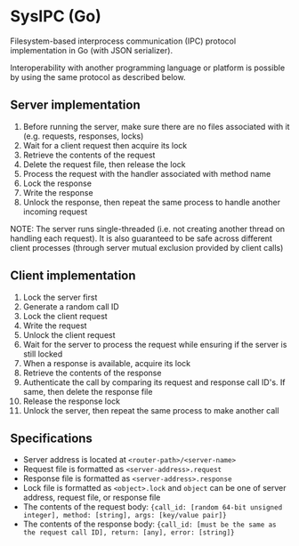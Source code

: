 # SysIPC (Go)
Filesystem-based interprocess communication (IPC) protocol implementation in Go (with JSON serializer).

Interoperability with another programming language or platform is possible by using the same protocol as described below.

## Server implementation
1. Before running the server, make sure there are no files associated with it (e.g. requests, responses, locks)
2. Wait for a client request then acquire its lock
3. Retrieve the contents of the request
4. Delete the request file, then release the lock
5. Process the request with the handler associated with method name
6. Lock the response
7. Write the response
8. Unlock the response, then repeat the same process to handle another incoming request

NOTE: The server runs single-threaded (i.e. not creating another thread on handling each request). It is also guaranteed to be safe across different client processes (through server mutual exclusion provided by client calls)

## Client implementation
1. Lock the server first
2. Generate a random call ID
3. Lock the client request
4. Write the request
5. Unlock the client request
6. Wait for the server to process the request while ensuring if the server is still locked
7. When a response is available, acquire its lock
8. Retrieve the contents of the response
9. Authenticate the call by comparing its request and response call ID's. If same, then delete the response file
10. Release the response lock
11. Unlock the server, then repeat the same process to make another call

## Specifications
- Server address is located at `<router-path>/<server-name>`
- Request file is formatted as `<server-address>.request`
- Response file is formatted as `<server-address>.response`
- Lock file is formatted as `<object>.lock` and `object` can be one of server address, request file, or response file
- The contents of the request body: `{call_id: [random 64-bit unsigned integer], method: [string], args: [key/value pair]}`
- The contents of the response body: `{call_id: [must be the same as the request call ID], return: [any], error: [string]}`

